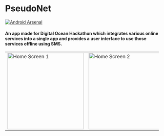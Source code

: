 # PseudoNet
[![Android Arsenal](https://img.shields.io/badge/Android%20Arsenal-PseudoNet-brightgreen.svg?style=flat)](https://android-arsenal.com/details/3/6195)
#### An app made for Digital Ocean Hackathon which integrates various online services into a single app and provides a user interface to use those services offline using SMS.
<table>
<tr><td><img src="/Screenshots/home%201.png" width="250" alt="Home Screen 1"/></td>
<td><img src="/Screenshots/home%202.png" width="250" alt="Home Screen 2"/> </td>
<td><img src="/Screenshots/digital%20ocean.png" width="250" alt="Digital Ocean Services"/> </td></tr>
</table>
